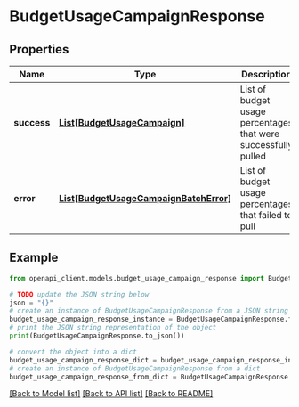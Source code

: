 # BudgetUsageCampaignResponse


## Properties

Name | Type | Description | Notes
------------ | ------------- | ------------- | -------------
**success** | [**List[BudgetUsageCampaign]**](BudgetUsageCampaign.md) | List of budget usage percentages that were successfully pulled | [optional] 
**error** | [**List[BudgetUsageCampaignBatchError]**](BudgetUsageCampaignBatchError.md) | List of budget usage percentages that failed to pull | [optional] 

## Example

```python
from openapi_client.models.budget_usage_campaign_response import BudgetUsageCampaignResponse

# TODO update the JSON string below
json = "{}"
# create an instance of BudgetUsageCampaignResponse from a JSON string
budget_usage_campaign_response_instance = BudgetUsageCampaignResponse.from_json(json)
# print the JSON string representation of the object
print(BudgetUsageCampaignResponse.to_json())

# convert the object into a dict
budget_usage_campaign_response_dict = budget_usage_campaign_response_instance.to_dict()
# create an instance of BudgetUsageCampaignResponse from a dict
budget_usage_campaign_response_from_dict = BudgetUsageCampaignResponse.from_dict(budget_usage_campaign_response_dict)
```
[[Back to Model list]](../README.md#documentation-for-models) [[Back to API list]](../README.md#documentation-for-api-endpoints) [[Back to README]](../README.md)



